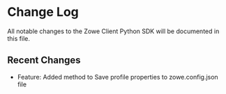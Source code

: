 # Change Log

All notable changes to the Zowe Client Python SDK will be documented in this file.

## Recent Changes

- Feature: Added method to Save profile properties to zowe.config.json file
